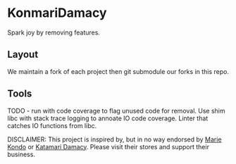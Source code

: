 # KonmariDamacy
Spark joy by removing features.



## Layout
We maintain a fork of each project then git submodule our forks in this repo.

## Tools
TODO - run with code coverage to flag unused code for removal. Use shim libc with stack trace logging to annoate IO code coverage. Linter that catches IO functions from libc. 








DISCLAIMER: This project is inspired by, but in no way endorsed by [Marie Kondo](https://shop.konmari.com) or [Katamari Damacy](https://store.steampowered.com/app/848350/Katamari_Damacy_REROLL). Please visit their stores and support their business.  
